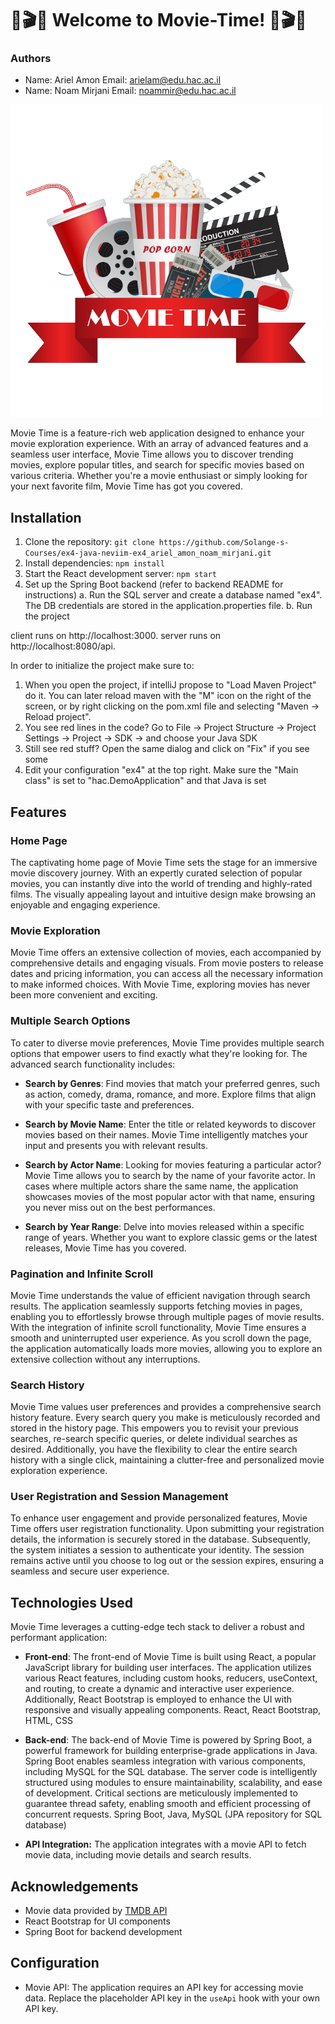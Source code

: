 # 🍿🎬🎥 Welcome to Movie-Time! 🍿🎬🎥

###  Authors
* Name: Ariel Amon     Email: arielam@edu.hac.ac.il  
* Name: Noam Mirjani  Email: noammir@edu.hac.ac.il 


![App Screenshot](movie-app/public/assets/logo.png)

Movie Time is a feature-rich web application designed to enhance your movie exploration experience. With an array of advanced features and a seamless user interface, Movie Time allows you to discover trending movies, explore popular titles, and search for specific movies based on various criteria. Whether you're a movie enthusiast or simply looking for your next favorite film, Movie Time has got you covered.


## Installation
1.  Clone the repository: `git clone https://github.com/Solange-s-Courses/ex4-java-neviim-ex4_ariel_amon_noam_mirjani.git`
2.  Install dependencies: `npm install`
3.  Start the React development server: `npm start`
4.  Set up the Spring Boot backend (refer to backend README for instructions)
    a. Run the SQL server  and create a database named "ex4".
    The DB  credentials are stored in the application.properties file.
    b. Run the project

client runs on  http://localhost:3000.
server runs on  http://localhost:8080/api.

In order to initialize the project make sure to:
1. When you open the project, if intelliJ propose to "Load Maven Project" do it. You can later reload maven with the "M" icon on the right of the screen, or by right clicking on the pom.xml file and selecting "Maven -> Reload project".
2. You see red lines in the code? Go to File -> Project Structure -> Project Settings -> Project -> SDK -> and choose your Java SDK
3. Still see red stuff? Open the same dialog and click on "Fix" if you see some
4. Edit your configuration "ex4" at the top right. Make sure the "Main class" is set to "hac.DemoApplication" and that Java is set


## Features

### Home Page

The captivating home page of Movie Time sets the stage for an immersive movie discovery journey. With an expertly curated selection of popular movies, you can instantly dive into the world of trending and highly-rated films. The visually appealing layout and intuitive design make browsing an enjoyable and engaging experience.

### Movie Exploration

Movie Time offers an extensive collection of movies, each accompanied by comprehensive details and engaging visuals. From movie posters to release dates and pricing information, you can access all the necessary information to make informed choices. With Movie Time, exploring movies has never been more convenient and exciting.

### Multiple Search Options

To cater to diverse movie preferences, Movie Time provides multiple search options that empower users to find exactly what they're looking for. The advanced search functionality includes:

-   **Search by Genres**: Find movies that match your preferred genres, such as action, comedy, drama, romance, and more. Explore films that align with your specific taste and preferences.

-   **Search by Movie Name**: Enter the title or related keywords to discover movies based on their names. Movie Time intelligently matches your input and presents you with relevant results.

-   **Search by Actor Name**: Looking for movies featuring a particular actor? Movie Time allows you to search by the name of your favorite actor. In cases where multiple actors share the same name, the application showcases movies of the most popular actor with that name, ensuring you never miss out on the best performances.

-   **Search by Year Range**: Delve into movies released within a specific range of years. Whether you want to explore classic gems or the latest releases, Movie Time has you covered.


### Pagination and Infinite Scroll

Movie Time understands the value of efficient navigation through search results. The application seamlessly supports fetching movies in pages, enabling you to effortlessly browse through multiple pages of movie results. With the integration of infinite scroll functionality, Movie Time ensures a smooth and uninterrupted user experience. As you scroll down the page, the application automatically loads more movies, allowing you to explore an extensive collection without any interruptions.

### Search History

Movie Time values user preferences and provides a comprehensive search history feature. Every search query you make is meticulously recorded and stored in the history page. This empowers you to revisit your previous searches, re-search specific queries, or delete individual searches as desired. Additionally, you have the flexibility to clear the entire search history with a single click, maintaining a clutter-free and personalized movie exploration experience.

### User Registration and Session Management

To enhance user engagement and provide personalized features, Movie Time offers user registration functionality. Upon submitting your registration details, the information is securely stored in the database. Subsequently, the system initiates a session to authenticate your identity. The session remains active until you choose to log out or the session expires, ensuring a seamless and secure user experience.


## Technologies Used

Movie Time leverages a cutting-edge tech stack to deliver a robust and performant application:

-   **Front-end**: The front-end of Movie Time is built using React, a popular JavaScript library for building user interfaces. The application utilizes various React features, including custom hooks, reducers, useContext, and routing, to create a dynamic and interactive user experience. Additionally, React Bootstrap is employed to enhance the UI with responsive and visually appealing components.
    React, React Bootstrap, HTML, CSS

-   **Back-end**: The back-end of Movie Time is powered by Spring Boot, a powerful framework for building enterprise-grade applications in Java. Spring Boot enables seamless integration with various components, including MySQL for the SQL database. The server code is intelligently structured using modules to ensure maintainability, scalability, and ease of development. Critical sections are meticulously implemented to guarantee thread safety, enabling smooth and efficient processing of concurrent requests.
    Spring Boot, Java, MySQL (JPA repository for SQL database)

-   **API Integration:** The application integrates with a movie API to fetch movie data, including movie details and search results.

## Acknowledgements

-   Movie data provided by [TMDB API](https://developer.themoviedb.org/docs)
-   React Bootstrap for UI components
-   Spring Boot for backend development

## Configuration

-   Movie API: The application requires an API key for accessing movie data. Replace the placeholder API key in the `useApi` hook with your own API key.


